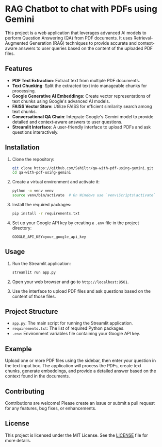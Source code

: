 # RAG Chatbot to chat with PDFs using Gemini

This project is a web application that leverages advanced AI models to perform Question Answering (QA) from PDF documents. It uses Retrieval-Augmented Generation (RAG) techniques to provide accurate and context-aware answers to user queries based on the content of the uploaded PDF files.

## Features

- **PDF Text Extraction**: Extract text from multiple PDF documents.
- **Text Chunking**: Split the extracted text into manageable chunks for processing.
- **Google Generative AI Embeddings**: Create vector representations of text chunks using Google's advanced AI models.
- **FAISS Vector Store**: Utilize FAISS for efficient similarity search among text chunks.
- **Conversational QA Chain**: Integrate Google's Gemini model to provide detailed and context-aware answers to user questions.
- **Streamlit Interface**: A user-friendly interface to upload PDFs and ask questions interactively.

## Installation

1. Clone the repository:
    ```bash
    git clone https://github.com/Sahiltr/qa-with-pdf-using-gemini.git
    cd qa-with-pdf-using-gemini
    ```

2. Create a virtual environment and activate it:
    ```bash
    python -m venv venv
    source venv/bin/activate  # On Windows use `venv\Scripts\activate`
    ```

3. Install the required packages:
    ```bash
    pip install -r requirements.txt
    ```

4. Set up your Google API key by creating a `.env` file in the project directory:
    ```env
    GOOGLE_API_KEY=your_google_api_key
    ```

## Usage

1. Run the Streamlit application:
    ```bash
    streamlit run app.py
    ```

2. Open your web browser and go to `http://localhost:8501`.

3. Use the interface to upload PDF files and ask questions based on the content of those files.

## Project Structure

- `app.py`: The main script for running the Streamlit application.
- `requirements.txt`: The list of required Python packages.
- `.env`: Environment variables file containing your Google API key.

## Example

Upload one or more PDF files using the sidebar, then enter your question in the text input box. The application will process the PDFs, create text chunks, generate embeddings, and provide a detailed answer based on the context found in the documents.

## Contributing

Contributions are welcome! Please create an issue or submit a pull request for any features, bug fixes, or enhancements.

## License

This project is licensed under the MIT License. See the [LICENSE](LICENSE) file for more details.

